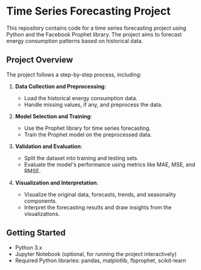 # Time Series Forecasting Project

This repository contains code for a time series forecasting project using Python and the Facebook Prophet library. The project aims to forecast energy consumption patterns based on historical data.

## Project Overview

The project follows a step-by-step process, including:

1. **Data Collection and Preprocessing**: 
   - Load the historical energy consumption data.
   - Handle missing values, if any, and preprocess the data.

2. **Model Selection and Training**:
   - Use the Prophet library for time series forecasting.
   - Train the Prophet model on the preprocessed data.

3. **Validation and Evaluation**:
   - Split the dataset into training and testing sets.
   - Evaluate the model's performance using metrics like MAE, MSE, and RMSE.

4. **Visualization and Interpretation**:
   - Visualize the original data, forecasts, trends, and seasonality components.
   - Interpret the forecasting results and draw insights from the visualizations.

## Getting Started

- Python 3.x
- Jupyter Notebook (optional, for running the project interactively)
- Required Python libraries: pandas, matplotlib, fbprophet, scikit-learn
